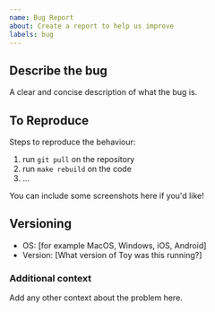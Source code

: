 ```yaml
---
name: Bug Report
about: Create a report to help us improve
labels: bug
---
```


## Describe the bug

A clear and concise description of what the bug is.

## To Reproduce

Steps to reproduce the behaviour:

1. run `git pull` on the repository
2. run `make rebuild` on the code
3. ...

You can include some screenshots here if you'd like!

## Versioning

- OS: [for example MacOS, Windows, iOS, Android]
- Version: [What version of Toy was this running?]

### Additional context

Add any other context about the problem here.

